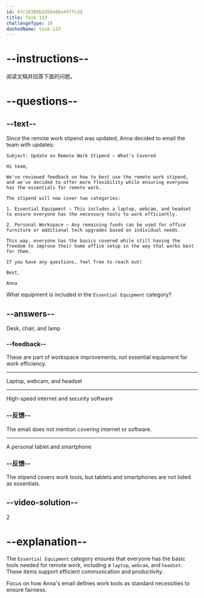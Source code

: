 ```yaml
---
id: 67c16309b1d50e06e45ffc3d
title: Task 133
challengeType: 19
dashedName: task-133
---
```


<!-- READING -->

# --instructions--

阅读文稿并回答下面的问题。

# --questions--

## --text--

Since the remote work stipend was updated, Anna decided to email the team with updates:

`Subject: Update on Remote Work Stipend – What's Covered`

`Hi team,`

`We've reviewed feedback on how to best use the remote work stipend, and we've decided to offer more flexibility while ensuring everyone has the essentials for remote work.`

`The stipend will now cover two categories:`

`1. Essential Equipment – This includes a laptop, webcam, and headset to ensure everyone has the necessary tools to work efficiently.`

`2. Personal Workspace – Any remaining funds can be used for office furniture or additional tech upgrades based on individual needs.`

`This way, everyone has the basics covered while still having the freedom to improve their home office setup in the way that works best for them.`

`If you have any questions, feel free to reach out!`

`Best,`

`Anna`

What equipment is included in the `Essential Equipment` category?

## --answers--

Desk, chair, and lamp

### --feedback--

These are part of workspace improvements, not essential equipment for work efficiency.

---

Laptop, webcam, and headset

---

High-speed internet and security software

### --反馈--

The email does not mention covering internet or software.

---

A personal tablet and smartphone

### --反馈--

The stipend covers work tools, but tablets and smartphones are not listed as essentials.

## --video-solution--

2

# --explanation--

The `Essential Equipment` category ensures that everyone has the basic tools needed for remote work, including a `laptop`, `webcam`, and `headset`. These items support efficient communication and productivity.

Focus on how Anna's email defines work tools as standard necessities to ensure fairness.
